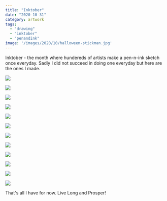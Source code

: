 ```yaml
---
title: "Inktober"
date: "2020-10-31"
category: artwork
tags: 
  - "drawing"
  - "inktober"
  - "penandink"
image: '/images/2020/10/halloween-stickman.jpg'
---
```


Inktober - the month where hundereds of artists make a pen-n-ink sketch once everyday. Sadly I did not succeed in doing one everyday but here are the ones I made.

![](/images/2020/10/halloween-stickman.jpg)

![](/images/2020/10/photo_2020-10-24_045501.jpg)

![](/images/2020/10/img-20201002-wa0017.jpg)

![](/images/2020/10/handwritten_2020-10-24_133006-1.jpg)

![](/images/2020/10/img-20201013-wa0002.jpg)

![](/images/2020/10/document_2020-10-09_105259-1.jpg)

![](/images/2020/10/img_20201003_211911.jpg)

![](/images/2020/10/img_20201003_211832.jpg)

![](/images/2020/10/img-20201005-wa0016.jpg)

![](/images/2020/10/img_20201004_210903.jpg)

![](/images/2020/10/img_20201004_210830.jpg)

![](/images/2020/10/img-20201008-wa0003.jpg)

That's all I have for now. Live Long and Prosper!
